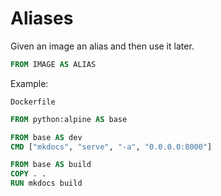 # Aliases

Given an image an alias and then use it later.

```Dockerfile
FROM IMAGE AS ALIAS
```

Example:

`Dockerfile`
```Dockerfile
FROM python:alpine AS base

FROM base AS dev
CMD ["mkdocs", "serve", "-a", "0.0.0.0:8000"]

FROM base AS build
COPY . .
RUN mkdocs build
```
